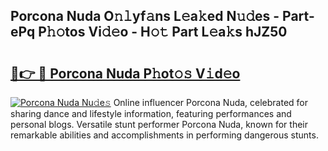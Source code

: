 ## Porcona Nuda O𝚗𝚕yf𝚊ns L𝚎a𝚔ed N𝚞𝚍es - Part-ePq P𝚑𝚘tos Vi𝚍𝚎o - H𝚘𝚝 Part L𝚎a𝚔s hJZ50

# <h2><a href="http://kfd8fw.oniu.top/?m=Porcona+Nuda">🔗👉 🔴 Porcona Nuda P𝚑ot𝚘𝚜 V𝚒d𝚎o</a></h2>

[![Porcona Nuda Nu𝚍e𝚜](https://i.imgur.com/0qMVB7G.gif)](http://kfd8fw.oniu.top/?m=Porcona+Nuda)
Online influencer Porcona Nuda, celebrated for sharing dance and lifestyle information, featuring performances and personal blogs. Versatile stunt performer Porcona Nuda, known for their remarkable abilities and accomplishments in performing dangerous stunts.  
